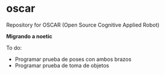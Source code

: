 # oscar
Repository for OSCAR (Open Source Cognitive Applied Robot)

**Migrando a noetic**

To do:
- Programar prueba de poses con ambos brazos
- Programar prueba de toma de objetos
